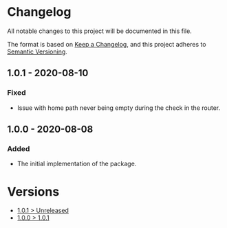 # Changelog
All notable changes to this project will be documented in this file.

The format is based on [Keep a Changelog](https://keepachangelog.com/en/1.0.0/),
and this project adheres to [Semantic Versioning](https://semver.org/spec/v2.0.0.html).

## 1.0.1 - 2020-08-10

### Fixed
- Issue with home path never being empty during the check in the router.

## 1.0.0 - 2020-08-08

### Added
- The initial implementation of the package.

# Versions
- [1.0.1 > Unreleased](https://github.com/ulrack/web/compare/1.0.1...HEAD)
- [1.0.0 > 1.0.1](https://github.com/ulrack/web/compare/1.0.0...1.0.1)
